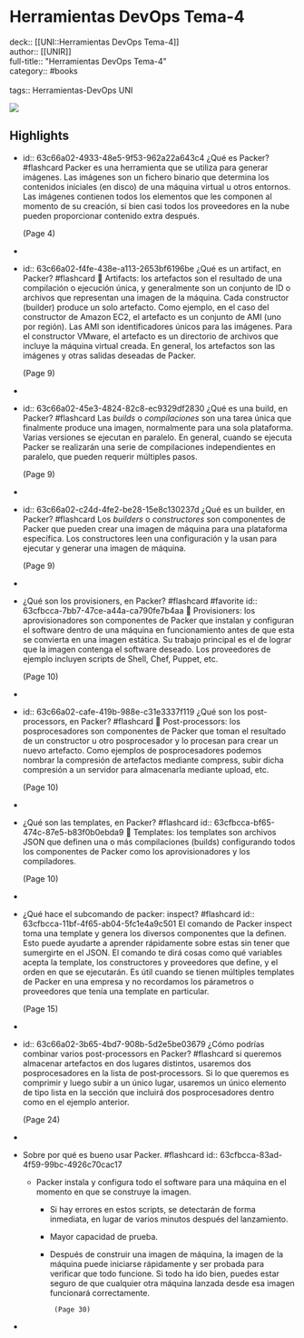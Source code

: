 # Herramientas DevOps Tema-4

deck:: [[UNI::Herramientas DevOps Tema-4]]\
author:: [[UNIR]]\
full-title:: "Herramientas DevOps Tema-4"\
category:: #books\
\
tags:: Herramientas-DevOps UNI  

![](https://readwise-assets.s3.amazonaws.com/media/uploaded_book_covers/profile_22942/c05b5ba7-0c7e-44ec-a901-1407a0a6c414.jpg)
## Highlights
- id:: 63c66a02-4933-48e5-9f53-962a22a643c4
   ¿Qué es Packer? #flashcard 
    Packer es una herramienta que se utiliza para generar imágenes. Las imágenes son un fichero binario que determina los contenidos iniciales (en disco) de una máquina virtual u otros entornos. Las imágenes contienen todos los elementos que les componen al momento de su creación, si bien casi todos los proveedores en la nube pueden proporcionar contenido extra después.
  
     (Page 4)
-
- id:: 63c66a02-f4fe-438e-a113-2653bf6196be
   ¿Qué es un artifact, en Packer? #flashcard 
     Artifacts: los artefactos son el resultado de una compilación o ejecución única, y generalmente son un conjunto de ID o archivos que representan una imagen de la máquina. Cada constructor (builder) produce un solo artefacto. Como ejemplo, en el caso del constructor de Amazon EC2, el artefacto es un conjunto de AMI (uno por región). Las AMI son identificadores únicos para las imágenes. Para el constructor VMware, el artefacto es un directorio de archivos que incluye la máquina virtual creada. En general, los artefactos son las imágenes y otras salidas deseadas de Packer.
  
     (Page 9)
-
- id:: 63c66a02-45e3-4824-82c8-ec9329df2830
   ¿Qué es una build, en Packer? #flashcard 
    Las *builds* o *compilaciones* son una tarea única que finalmente produce una imagen, normalmente para una sola plataforma. Varias versiones se ejecutan en paralelo. En general, cuando se ejecuta Packer se realizarán una serie de compilaciones independientes en paralelo, que pueden requerir múltiples pasos.
  
     (Page 9)
-
- id:: 63c66a02-c24d-4fe2-be28-15e8c130237d
   ¿Qué es un builder, en Packer? #flashcard 
    Los *builders* o *constructores* son componentes de Packer que pueden crear una imagen de máquina para una plataforma específica. Los constructores leen una configuración y la usan para ejecutar y generar una imagen de máquina.
  
     (Page 9)
-
- ¿Qué son los provisioners, en Packer? #flashcard  #favorite 
  id:: 63cfbcca-7bb7-47ce-a44a-ca790fe7b4aa
     Provisioners: los aprovisionadores son componentes de Packer que instalan y configuran el software dentro de una máquina en funcionamiento antes de que esta se convierta en una imagen estática. Su trabajo principal es el de lograr que la imagen contenga el software deseado. Los proveedores de ejemplo incluyen scripts de Shell, Chef, Puppet, etc.
  
     (Page 10)
-
- id:: 63c66a02-cafe-419b-988e-c31e3337f119
   ¿Qué son los post-processors, en Packer? #flashcard 
     Post-processors: los posprocesadores son componentes de Packer que toman el resultado de un constructor u otro posprocesador y lo procesan para crear un nuevo artefacto. Como ejemplos de posprocesadores podemos nombrar la compresión de artefactos mediante compress, subir dicha compresión a un servidor para almacenarla mediante upload, etc.
  
     (Page 10)
-
- ¿Qué son las templates, en Packer? #flashcard 
  id:: 63cfbcca-bf65-474c-87e5-b83f0b0ebda9
     Templates: los templates son archivos JSON que definen una o más compilaciones (builds) configurando todos los componentes de Packer como los aprovisionadores y los compiladores.
  
     (Page 10)
-
- ¿Qué hace el subcomando de packer: inspect? #flashcard 
  id:: 63cfbcca-11bf-4f65-ab04-5fc1e4a9c501
    El comando de Packer inspect toma una template y genera los diversos componentes que la definen. Esto puede ayudarte a aprender rápidamente sobre estas sin tener que sumergirte en el JSON. El comando te dirá cosas como qué variables acepta la template, los constructores y proveedores que define, y el orden en que se ejecutarán. Es útil cuando se tienen múltiples templates de Packer en una empresa y no recordamos los párametros o proveedores que tenía una template en particular.
  
     (Page 15)
-
- id:: 63c66a02-3b65-4bd7-908b-5d2e5be03679
   ¿Cómo podrías combinar varios post-processors en Packer? #flashcard 
    si queremos almacenar artefactos en dos lugares distintos, usaremos dos posprocesadores en la lista de post‐processors. Si lo que queremos es comprimir y luego subir a un único lugar, usaremos un único elemento de tipo lista en la sección que incluirá dos posprocesadores dentro como en el ejemplo anterior.
  
     (Page 24)
-
- Sobre por qué es bueno usar Packer. #flashcard
  id:: 63cfbcca-83ad-4f59-99bc-4926c70cac17
	- Packer instala y configura todo el software para una máquina en el momento en que se construye la imagen.
		- Si hay errores en estos scripts, se detectarán de forma inmediata, en lugar de varios minutos después del lanzamiento.
		- Mayor capacidad de prueba.
		- Después de construir una imagen de máquina, la imagen de la máquina puede iniciarse rápidamente y ser probada para verificar que todo funcione. Si todo ha ido bien, puedes estar seguro de que cualquier otra máquina lanzada desde esa imagen funcionará correctamente.
		  
		       (Page 30)
-